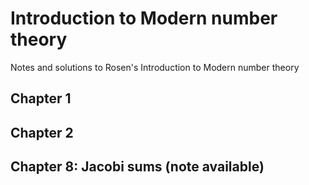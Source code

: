 # Introduction to Modern number theory
Notes and solutions to Rosen's Introduction to Modern number theory

## Chapter 1

## Chapter 2

## Chapter 8: Jacobi sums (note available)
